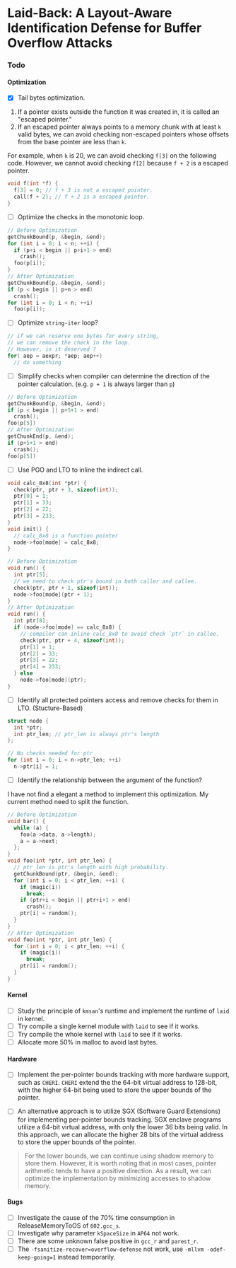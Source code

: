 # Laid-Back: A Layout-Aware Identification Defense for Buffer Overflow Attacks

### Todo

#### Optimization
- [x] Tail bytes optimization.

1. If a pointer exists outside the function it was created in, it is called an "escaped pointer."
2. If an escaped pointer always points to a memory chunk with at least `k` valid bytes, we can avoid checking non-escaped pointers whose offsets from the base pointer are less than `k`.

For example, when `k` is 20, we can avoid checking `f[3]` on the following code. However, we cannot avoid checking `f[2]` because `f + 2` is a escaped pointer.
```c
void f(int *f) {
  f[3] = 0; // f + 3 is not a escaped pointer.
  call(f + 2); // f + 2 is a escaped pointer.
}
```


- [ ] Optimize the checks in the monotonic loop.
```c
// Before Optimization
getChunkBound(p, &begin, &end);
for (int i = 0; i < n; ++i) {
  if (p+i < begin || p+i+1 > end)
    crash();
  foo(p[i]);
}
// After Optimization
getChunkBound(p, &begin, &end);
if (p < begin || p+n > end)
  crash();
for (int i = 0; i < n; ++i) 
  foo(p[i]);
```
- [ ] Optimize `string-iter` loop?
```c
// if we can reserve one bytes for every string, 
// we can remove the check in the loop.
// However, is it deserved ?
for( aep = aexpr; *aep; aep++)
  // do something
```
- [ ] Simplify checks when compiler can determine the direction of the pointer calculation. (e.g. `p + 1` is always larger than `p`)
```c
// Before Optimization
getChunkBound(p, &begin, &end);
if (p < begin || p+5+1 > end)
  crash();
foo(p[5])
// After Optimization
getChunkEnd(p, &end);
if (p+5+1 > end)
  crash();
foo(p[5])
```
- [ ] Use PGO and LTO to inline the indirect call.
```c
void calc_8x8(int *ptr) {
  check(ptr, ptr + 3, sizeof(int));
  ptr[0] = 1;
  ptr[1] = 33;
  ptr[2] = 22;
  ptr[3] = 233;
}
void init() {
  // calc_8x8 is a function pointer
  node->foo[mode] = calc_8x8;
}

// Before Optimization
void run() {
  int ptr[5];
  // we need to check ptr's bound in both caller and callee.
  check(ptr, ptr + 1, sizeof(int));
  node->foo[mode](ptr + 1);
}
// After Optimization
void run() {
  int ptr[8];
  if (node->foo[mode] == calc_8x8) {
    // compiler can inline calc_8x8 to avoid check `ptr` in callee.
    check(ptr, ptr + 4, sizeof(int));
    ptr[1] = 1;
    ptr[2] = 33;
    ptr[3] = 22;
    ptr[4] = 233;
  } else
    node->foo[mode](ptr);
}
```
- [ ] Identify all protected pointers access and remove checks for them in LTO. (Stucture-Based)
```c
struct node {
  int *ptr;
  int ptr_len; // ptr_len is always ptr's length
};

// No checks needed for ptr
for (int i = 0; i < n->ptr_len; ++i)
  n->ptr[i] = 1;
```

- [ ] Identify the relationship between the argument of the function?

I have not find a elegant a method to implement this optimization. My current method need to split the function.
```c
// Before Optimization
void bar() {
  while (a) {
    foo(a->data, a->length);
    a = a->next;
  };
}
void foo(int *ptr, int ptr_len) {
  // ptr_len is ptr's length with high probability.
  getChunkBound(ptr, &begin, &end);
  for (int i = 0; i < ptr_len; ++i) {
    if (magic(i))
      break;
    if (ptr+i < begin || ptr+i+1 > end)
      crash();
    ptr[i] = random();
  }
}
// After Optimization
void foo(int *ptr, int ptr_len) {
  for (int i = 0; i < ptr_len; ++i) {
    if (magic(i))
      break;
    ptr[i] = random();
  }
}
```

#### Kernel
- [ ] Study the principle of `kmsan`'s runtime and implement the runtime of `laid` in kernel.
- [ ] Try compile a single kernel module with `laid` to see if it works.
- [ ] Try compile the whole kernel with `laid` to see if it works.
- [ ] Allocate more 50% in malloc to avoid last bytes.

#### Hardware

- [ ] Implement the per-pointer bounds tracking with more hardware support, such as `CHERI`. `CHERI` extend the the 64-bit virtual address to 128-bit, with the higher 64-bit being used to store the upper bounds of the pointer.

- [ ] An alternative approach is to utilize SGX (Software Guard Extensions) for implementing per-pointer bounds tracking. SGX enclave programs utilize a 64-bit virtual address, with only the lower 36 bits being valid. In this approach, we can allocate the higher 28 bits of the virtual address to store the upper bounds of the pointer.
> For the lower bounds, we can continue using shadow memory to store them. However, it is worth noting that in most cases, pointer arithmetic tends to have a positive direction. As a result, we can optimize the implementation by minimizing accesses to shadow memory. 

#### Bugs

- [ ] Investigate the cause of the 70% time consumption in ReleaseMemoryToOS of `602.gcc_s`.
- [ ] Investigate why parameter `kSpaceSize` in `AP64` not work.
- [ ] There are some unknown false positive in `gcc_r` and `parest_r`.
- [ ] The `-fsanitize-recover=overflow-defense` not work, use `-mllvm -odef-keep-going=1` instead temporarily.
